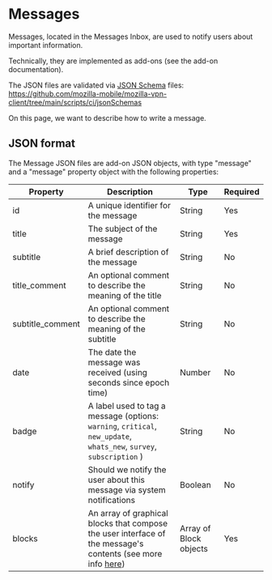 # Messages

Messages, located in the Messages Inbox, are used to notify users about important information.

Technically, they are implemented as add-ons (see the add-on documentation).

The JSON files are validated via [JSON Schema](https://json-schema.org/) files:
https://github.com/mozilla-mobile/mozilla-vpn-client/tree/main/scripts/ci/jsonSchemas

On this page, we want to describe how to write a message.

## JSON format

The Message JSON files are add-on JSON objects, with type "message" and a "message"
property object with the following properties:

| Property | Description  | Type | Required |
| -- | -- | --| -- |
| id | A unique identifier for the message | String | Yes |
| title | The subject of the message  | String | Yes |
| subtitle | A brief description of the message | String | No |
| title_comment | An optional comment to describe the meaning of the title | String | No |
| subtitle_comment | An optional comment to describe the meaning of the subtitle | String | No |
| date | The date the message was received (using seconds since epoch time) | Number | No |
| badge | A label used to tag a message (options: `warning`, `critical`, `new_update`, `whats_new`, `survey`, `subscription` ) | String | No |
| notify | Should we notify the user about this message via system notifications | Boolean | No |
| blocks | An array of graphical blocks that compose the user interface of the message's contents (see more info [here](https://github.com/mozilla-mobile/mozilla-vpn-client/wiki/guides#block-object)) | Array of Block objects | Yes | 